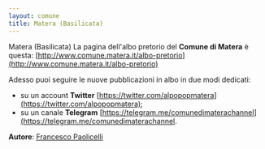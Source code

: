```yaml
---
layout: comune
title: Matera (Basilicata)
---
```


Matera (Basilicata)
La pagina dell'albo pretorio del **Comune di Matera** è questa: [http://www.comune.matera.it/albo-pretorio](http://www.comune.matera.it/albo-pretorio)

Adesso puoi seguire le nuove pubblicazioni in albo in due modi dedicati:

* su un account **Twitter** [https://twitter.com/alpopopmatera](https://twitter.com/alpopopmatera);
* su un canale **Telegram** [https://telegram.me/comunedimaterachannel](https://telegram.me/comunedimaterachannel.

**Autore**: [Francesco Paolicelli](https://twitter.com/piersoft)
